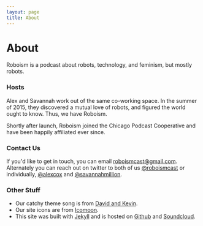 ```yaml
---
layout: page
title: About
---
```


# About

Roboism is a podcast about robots, technology, and feminism, but mostly robots.

### Hosts

Alex and Savannah work out of the same co-working space. In the summer of 2015, they discovered a mutual love of robots, and figured the world ought to know. Thus, we have Roboism.

Shortly after launch, Roboism joined the Chicago Podcast Cooperative and have been happily affiliated ever since.


### Contact Us

If you'd like to get in touch, you can email <roboismcast@gmail.com>. Alternately you can reach out on twitter to both of us [@roboismcast](https://twitter.com/roboismcast) or individually, [@alexcox](https://twitter.com/alexcox) and [@savannahmillion](https://twitter.com/savannahmillion).

### Other Stuff

- Our catchy theme song is from [David and Kevin](http://davidandkevin.bandcamp.com/).
- Our site icons are from [Icomoon](https://icomoon.io/).
- This site was built with [Jekyll](http://jekyllrb.com/) and is hosted on [Github](https://github.com/savannahmillion/roboism) and [Soundcloud](https://soundcloud.com/roboismcast).
